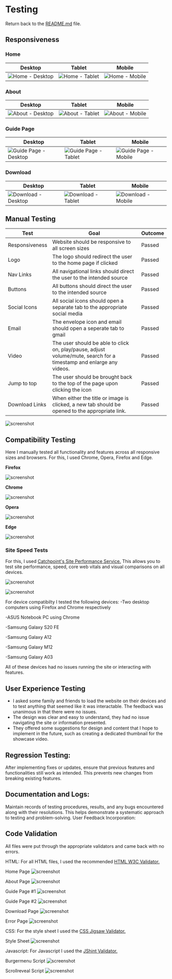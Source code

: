 # Testing

Return back to the [README.md](README.md) file.

## Responsiveness

### Home

| Desktop | Tablet | Mobile |
| --- | --- | --- |
| ![Home - Desktop](documentation/homedesktop.png) | ![Home - Tablet](documentation/hometablet.png) | ![Home - Mobile](documentation/homemobile.png) |

### About

| Desktop | Tablet | Mobile |
| --- | --- | --- |
| ![About - Desktop](documentation/aboutdesktop.png) | ![About - Tablet](documentation/abouttablet.png) | ![About - Mobile](documentation/aboutmobile.png) |

### Guide Page 

| Desktop | Tablet | Mobile |
| --- | --- | --- |
| ![Guide Page - Desktop](documentation/guidedesktop.png) |  ![Guide Page - Tablet](documentation/guidetablet.png) | ![Guide Page - Mobile](documentation/guidemobile.png) |

### Download

| Desktop | Tablet | Mobile |
| --- | --- | --- |
| ![Download - Desktop](documentation/downloaddesktop.png) | ![Download - Tablet](documentation/downloadstablet.png) | ![Download - Mobile](documentation/downloadsmobile.png) |

## Manual Testing

| Test | Goal | Outcome |
| --- | --- | --- |
| Responsiveness | Website should be responsive to all screen sizes | Passed |
| Logo | The logo should redirect the user to the home page if clicked | Passed |
| Nav Links | All navigational links should direct the user to the intended source | Passed |
| Buttons | All buttons should direct the user to the intended source | Passed |
| Social Icons | All social icons should open a separate tab to the appropriate social media | Passed |
| Email | The envelope icon and email should open a seperate tab to gmail | Passed |
| Video | The user should be able to click on, play/pause, adjust volume/mute, search for a timestamp and enlarge any videos. | Passed |
| Jump to top | The user should be brought back to the top of the page upon clicking the icon | Passed |
| Download Links | When either the title or image is clicked, a new tab should be opened to the appropriate link. | Passed |

![screenshot](documentation/firefoxtest.png)

## Compatibility Testing

Here I manually tested all functionality and features across all responsive sizes and browsers. For this, I used Chrome, Opera, Firefox and Edge.

**Firefox**

![screenshot](documentation/firefoxtest.png)

**Chrome**

![screenshot](documentation/googlechrometest.png)

**Opera**

![screenshot](documentation/operatest.png)

**Edge** 

![screenshot](documentation/edgetest.png)

### Site Speed Tests
For this, I used [Catchpoint's Site Performance Service.](https://www.webpagetest.org/) This allows you to test site performance, speed, core web vitals and visual comparisons on all devices. 

![screenshot](documentation/pageperformance.png)

![screenshot](documentation/waterfallview.png)

For device compatibilty I tested the following devices:
-Two desktop computers using Firefox and Chrome respectively

-ASUS Notebook PC using Chrome 

-Samsung Galaxy S20 FE

-Samsung Galaxy A12

-Samsung Galaxy M12

-Samsung Galaxy A03

All of these devices had no issues running the site or interacting with features.
    
## User Experience Testing

- I asked some family and friends to load the website on their devices and to test anything that seemed like it was interactable. The feedback was unanimous in that there were no issues.
- The design was clear and easy to understand, they had no issue navigating the site or information presented. 
- They offered some suggestions for design and content that I hope to implement in the future, such as creating a dedicated thumbnail for the showcase video.

## Regression Testing:

After implementing fixes or updates, ensure that previous features and functionalities still work as intended. This prevents new changes from breaking existing features.

## Documentation and Logs:

Maintain records of testing procedures, results, and any bugs encountered along with their resolutions. This helps demonstrate a systematic approach to testing and problem-solving.
User Feedback Incorporation:

## Code Validation
All files were put through the appropriate validators and came back with no errors. 

HTML: For all HTML files, I used the recommended [HTML W3C Validator.](https://validator.w3.org)

Home Page
![screenshot]()

About Page
![screenshot]()

Guide Page #1
![screenshot]()

Guide Page #2
![screenshot]()

Download Page
![screenshot]()

Error Page
![screenshot]()

CSS: For the style sheet I used the [CSS Jigsaw Validator.](https://jigsaw.w3.org/css-validator)

Style Sheet
![screenshot]()

Javascript: For Javascript I used the [JShint Validator.](https://jshint.com)

Burgermenu Script
![screenshot](documentation/burgertest.png)

Scrollreveal Script
![screenshot](documentation/scripttest.png)

    
